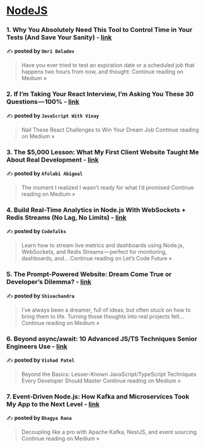 
<h1><a href=https://medium.com/tag/nodejs/recommended target="_blank" rel="noopener noreferrer">NodeJS</a></h1>
<h3>1. Why You Absolutely Need This Tool to Control Time in Your Tests (And Save Your Sanity) - <a href="https://omribeladev.medium.com/why-you-absolutely-need-this-tool-to-control-time-in-your-tests-and-save-your-sanity-16b7d071d46c?source=rss------nodejs-5" target="_blank" rel="noopener noreferrer">link</a></h3>

✍️ **posted by `Omri Beladev`**

<blockquote>Have you ever tried to test an expiration date or a scheduled job that happens two hours from now, and thought:
Continue reading on Medium »</blockquote>

<h3>2.  If I’m Taking Your React Interview, I’m Asking You These 30 Questions — 100% - <a href="https://medium.com/@javaScriptwithvinay/if-im-taking-your-react-interview-i-m-asking-you-these-30-questions-100-917667bcbc9a?source=rss------nodejs-5" target="_blank" rel="noopener noreferrer">link</a></h3>

✍️ **posted by `JavaScript With Vinay`**

<blockquote>Nail These React Challenges to Win Your Dream Job
Continue reading on Medium »</blockquote>

<h3>3. The $5,000 Lesson: What My First Client Website Taught Me About Real Development - <a href="https://medium.com/@houseofarby/the-5-000-lesson-what-my-first-client-website-taught-me-about-real-development-c63c5aab98ef?source=rss------nodejs-5" target="_blank" rel="noopener noreferrer">link</a></h3>

✍️ **posted by `Afolabi Abigeal `**

<blockquote>The moment I realized I wasn’t ready for what I’d promised
Continue reading on Medium »</blockquote>

<h3>4.  Build Real-Time Analytics in Node.js With WebSockets + Redis Streams (No Lag, No Limits) - <a href="https://medium.com/lets-code-future/build-real-time-analytics-in-node-js-with-websockets-redis-streams-no-lag-no-limits-b78df1647c86?source=rss------nodejs-5" target="_blank" rel="noopener noreferrer">link</a></h3>

✍️ **posted by `CodeTalks`**

<blockquote>Learn how to stream live metrics and dashboards using Node.js, WebSockets, and Redis Streams — perfect for monitoring, dashboards, and…
Continue reading on Let’s Code Future »</blockquote>

<h3>5. The Prompt-Powered Website: Dream Come True or Developer’s Dilemma? - <a href="https://medium.com/@shivachandra9490/the-prompt-powered-website-dream-come-true-or-developers-dilemma-d86b9ae7b0ed?source=rss------nodejs-5" target="_blank" rel="noopener noreferrer">link</a></h3>

✍️ **posted by `Shivachandra`**

<blockquote>I’ve always been a dreamer, full of ideas, but often stuck on how to bring them to life. Turning those thoughts into real projects felt…
Continue reading on Medium »</blockquote>

<h3>6. Beyond async/await: 10 Advanced JS/TS Techniques Senior Engineers Use - <a href="https://medium.com/@pat.vishad/beyond-async-await-10-advanced-js-ts-techniques-senior-engineers-use-e9e687940f4d?source=rss------nodejs-5" target="_blank" rel="noopener noreferrer">link</a></h3>

✍️ **posted by `Vishad Patel`**

<blockquote>Beyond the Basics: Lesser-Known JavaScript/TypeScript Techniques Every Developer Should Master
Continue reading on Medium »</blockquote>

<h3>7. Event-Driven Node.js: How Kafka and Microservices Took My App to the Next Level - <a href="https://medium.com/@bhagyarana80/event-driven-node-js-how-kafka-and-microservices-took-my-app-to-the-next-level-1a0eb4530f06?source=rss------nodejs-5" target="_blank" rel="noopener noreferrer">link</a></h3>

✍️ **posted by `Bhagya Rana`**

<blockquote>Decoupling like a pro with Apache Kafka, NestJS, and event sourcing
Continue reading on Medium »</blockquote>

